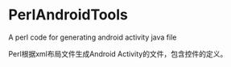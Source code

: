 # PerlAndroidTools
A perl code for generating android activity java file 

Perl根据xml布局文件生成Android Activity的文件，包含控件的定义。
